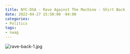 ```yaml
---
title: NYC-DSA - Rave Against The Machine - Shirt Back
date: 2022-04-27 15:50:00 -04:00
categories:
- Politics
tags:
- swag
---
```


![rave-back-1.jpg](/uploads/rave-back-1.jpg)